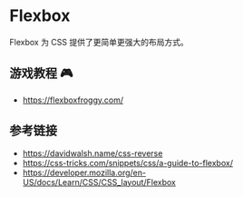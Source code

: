 # Flexbox

Flexbox 为 CSS 提供了更简单更强大的布局方式。

## 游戏教程 🎮
* https://flexboxfroggy.com/

## 参考链接
* https://davidwalsh.name/css-reverse
* https://css-tricks.com/snippets/css/a-guide-to-flexbox/
* https://developer.mozilla.org/en-US/docs/Learn/CSS/CSS_layout/Flexbox

